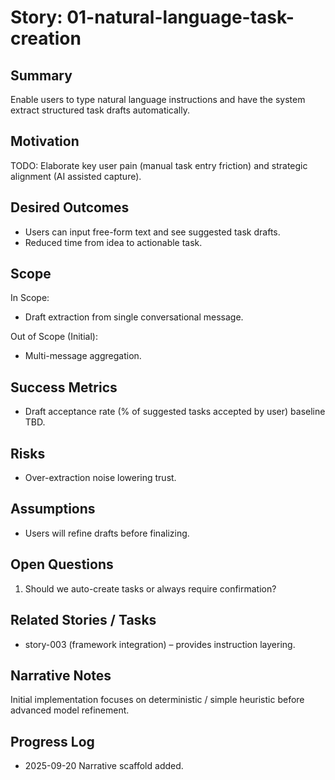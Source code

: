 <!-- Generated/Normalized from template on 2025-09-20 -->
# Story: 01-natural-language-task-creation

## Summary
Enable users to type natural language instructions and have the system extract structured task drafts automatically.

## Motivation
TODO: Elaborate key user pain (manual task entry friction) and strategic alignment (AI assisted capture).

## Desired Outcomes
- Users can input free-form text and see suggested task drafts.
- Reduced time from idea to actionable task.

## Scope
In Scope:
- Draft extraction from single conversational message.

Out of Scope (Initial):
- Multi-message aggregation.

## Success Metrics
- Draft acceptance rate (% of suggested tasks accepted by user) baseline TBD.

## Risks
- Over-extraction noise lowering trust.

## Assumptions
- Users will refine drafts before finalizing.

## Open Questions
1. Should we auto-create tasks or always require confirmation?

## Related Stories / Tasks
- story-003 (framework integration) – provides instruction layering.

## Narrative Notes
Initial implementation focuses on deterministic / simple heuristic before advanced model refinement.

## Progress Log
- 2025-09-20 Narrative scaffold added.
